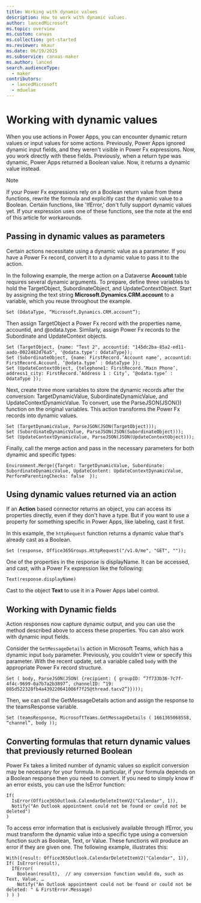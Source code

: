 ```yaml
---
title: Working with dynamic values
description: How to work with dynamic values.
author: lancedMicrosoft
ms.topic: overview
ms.custom: canvas
ms.collection: get-started
ms.reviewer: mkaur
ms.date: 06/19/2025
ms.subservice: canvas-maker
ms.author: lanced
search.audienceType: 
  - maker
contributors:
  - lancedMicrosoft
  - mduelae
---
```

# Working with dynamic values 

When you use actions in Power Apps, you can encounter dynamic return values or input values for some actions. Previously, Power Apps ignored dynamic input fields, and they weren't visible in Power Fx expressions. Now, you work directly with these fields. Previously, when a return type was dynamic, Power Apps returned a Boolean value. Now, it returns a dynamic value instead.

> [!NOTE]
> If your Power Fx expressions rely on a Boolean return value from these functions, rewrite the formula and explicitly cast the dynamic value to a Boolean. Certain functions, like 'IfError,' don't fully support dynamic values yet. If your expression uses one of these functions, see the note at the end of this article for workarounds.


## Passing in dynamic values as parameters

Certain actions necessitate using a dynamic value as a parameter. If you have a Power Fx record, convert it to a dynamic value to pass it to the action.

In the following example, the merge action on a Dataverse **Account** table requires several dynamic arguments. To prepare, define three variables to hold the TargetObject, SubordinateObject, and UpdateContextObject. Start by assigning the text string **Microsoft.Dynamics.CRM.account** to a variable, which you reuse throughout the example.

```power-fx
Set (OdataType, “Microsoft.Dynamics.CRM.account”);
```

Then assign TargetObject a Power Fx record with the properties name, accountid, and @odata.type. Similarly, assign Power Fx records to the Subordinate and UpdateContext objects.

```power-fx
Set (TargetObject, {name: "Test 2", accountid: "145dc2ba-85a2-ed11-aado-0022482d76a5", '@odata.type': OdataType});
Set (SubordinateObject, {name: FirstRecord.’Account name’, accountid: FirstRecord.Account, ‘@odata.type’ : OdataType });
Set (UpdateContextObject, {telephone1: FirstRecord.’Main Phone’, address1_city: FirstRecord.’Address 1 : City’, ‘@odata.type’ : OdataType }); 
```

Next, create three more variables to store the dynamic records after the conversion: TargetDynamicValue, SubordinateDynamicValue, and UpdateContextDynamicValue. To convert, use the ParseJSON(JSON()) function on the original variables. This action transforms the Power Fx records into dynamic values.

```power-fx
Set (TargetDynamicValue, ParseJSON(JSON(TargetObject)));
Set (SubordinateDynamicValue, ParseJSON(JSON(SubordinateObject)));
Set (UpdateContextDynamicValue, ParseJSON(JSON(UpdateContextObject)));
```
Finally, call the merge action and pass in the necessary parameters for both dynamic and specific types:

```power-fx
Environment.Merge({Target: TargetDynamicValue, Subordinate: SubordinateDynamicValue, UpdateContent: UpdateContextDynamicValue, PerformParentingChecks: false  });
```

## Using dynamic values returned via an action

If an **Action** based connector returns an object, you can access its properties directly, even if they don't have a type. But if you want to use a property for something specific in Power Apps, like labeling, cast it first.

In this example, the `httpRequest` function returns a dynamic value that's already cast as a Boolean.

```power-fx
Set (response, Office365Groups.HttpRequest("/v1.0/me", "GET", ""));
```
One of the properties in the response is displayName. It can be accessed, and cast, with a Power Fx expression like the following:
```power-fx
Text(response.displayName)
```
Cast to the object **Text** to use it in a Power Apps label control.

## Working with Dynamic fields

Action responses now capture dynamic output, and you can use the method described above to access these properties. You can also work with dynamic input fields.

Consider the `GetMessageDetails` action in Microsoft Teams, which has a dynamic input `body` parameter. Previously, you couldn't view or specify this parameter. With the recent update, set a variable called `body` with the appropriate Power Fx record structure.

```power-fx
Set ( body, ParseJSON(JSON( {recipient: { groupID: “7f733b36-7c7f-4f4c-9699-0a7b7a2b3897”, channelID: “19: 085d522328fb4a439220641006f7f25@thread.tacv2”}})));
```
Then, we can call the GetMessageDetails action and assign the response to the teamsResponse variable.
```power-fx
Set (teamsResponse, MicrosoftTeams.GetMessageDetails ( 1661365068558, “channel”, body ));
```

## Converting formulas that return dynamic values that previously returned Boolean

Power Fx takes a limited number of dynamic values so explicit conversion may be necessary for your formula. In particular, if your formula depends on a Boolean response then you need to convert. If you need to simply know if an error exists, you can use the IsError function:

```power-fx
If(
  IsError(Office365Outlook.CalendarDeleteItemV2("Calendar", 1)),
  Notify("An Outlook appointment could not be found or could not be deleted")
)
```
To access error information that is exclusively available through IfError, you must transform the dynamic value into a specific type using a conversion function such as Boolean, Text, or Value. These functions will produce an error if they are given one. The following example, illustrates this:

```power-fx
With({result: Office365Outlook.CalendarDeleteItemV2("Calendar", 1)},
If( IsError(result),
  IfError(
    Boolean(result),  // any conversion function would do, such as Text, Value, …
    Notify("An Outlook appointment could not be found or could not be deleted: " & FirstError.Message)
) ) )
```

